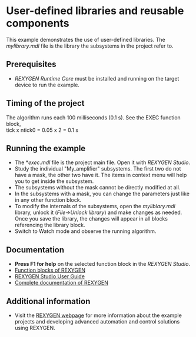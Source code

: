 User-defined libraries and reusable components
==============================================

This example demonstrates the use of user-defined libraries. The *mylibrary.mdl* 
file is the library the subsystems in the project refer to.

## Prerequisites ##
- *REXYGEN Runtime Core* must be installed and running on the target device 
to run the example.

## Timing of the project ##
The algorithm runs each 100 milliseconds (0.1 s). See the EXEC function block,  
tick x ntick0 = 0.05 x 2 = 0.1 s

## Running the example ##
- The **exec.mdl* file is the project main file. Open it with *REXYGEN Studio*.
- Study the individual "My_amplifier" subsystems. The first two do not have a 
mask, the other two have it. The items in context menu will help you to get 
inside the subsystem.
- The subsystems without the mask cannot be directly modified at all.
- In the subsystems with a mask, you can change the parameters just like in any 
other function block. 
- To modify the internals of the subsystems, open the *myliblary.mdl* library, 
unlock it (*File->Unlock library*) and make changes as needed. Once you save the 
library, the changes will appear in all blocks referencing the library block.  
- Switch to Watch mode and observe the running algorithm. 

## Documentation ##

- **Press F1 for help** on the selected function block in the *REXYGEN Studio*.
- [Function blocks of REXYGEN](https://www.rexygen.com/doc/PDF/ENGLISH/BRef_ENG.pdf)
- [REXYGEN Studio User Guide](https://www.rexygen.com/doc/PDF/ENGLISH/RexygenStudio_ENG.pdf)
- [Complete documentation of REXYGEN](http://www.rexygen.com/documentation-and-support)

## Additional information ##

- Visit the [REXYGEN webpage](http://www.rexygen.com) 
for more information about the example projects and developing advanced 
automation and control solutions using REXYGEN.

